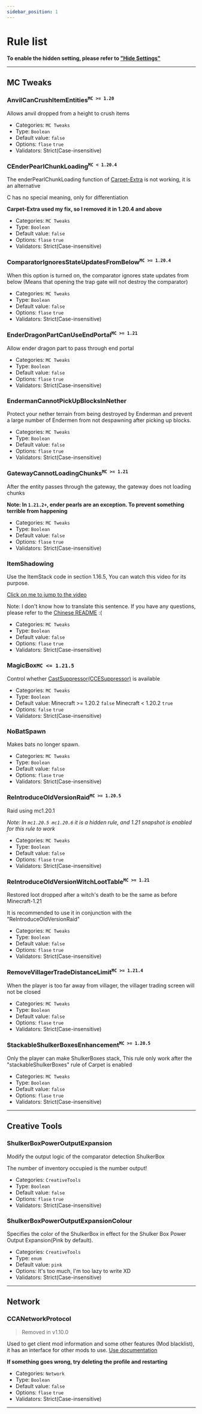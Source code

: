 ```yaml
---
sidebar_position: 1
---
```

# Rule list

**To enable the hidden setting, please refer to ["Hide Settings"](https://crystal0404.github.io/cca-doc/en/docs/HideSettings)**

---

## MC Tweaks

### AnvilCanCrushItemEntities<sup>`MC >= 1.20`</sup>

Allows anvil dropped from a height to crush items

- Categories: ```MC Tweaks```
- Type: ```Boolean```
- Default value: ```false```
- Options: ```flase``` ```true```
- Validators: Strict(Case-insensitive)

### CEnderPearlChunkLoading<sup>`MC < 1.20.4`</sup>

The enderPearlChunkLoading function of [Carpet-Extra](https://github.com/gnembon/carpet-extra) is not working, it is an alternative

C has no special meaning, only for differentiation

**Carpet-Extra used my fix, so I removed it in 1.20.4 and above**

- Categories: ```MC Tweaks```
- Type: ```Boolean```
- Default value: ```false```
- Options: ```flase``` ```true```
- Validators: Strict(Case-insensitive)

### ComparatorIgnoresStateUpdatesFromBelow<sup>`MC >= 1.20.4`</sup>

When this option is turned on, the comparator ignores state updates from below
(Means that opening the trap gate will not destroy the comparator)

- Categories: ```MC Tweaks```
- Type: ```Boolean```
- Default value: ```false```
- Options: ```flase``` ```true```
- Validators: Strict(Case-insensitive)

### EnderDragonPartCanUseEndPortal<sup>`MC >= 1.21`</sup>

Allow ender dragon part to pass through end portal

- Categories: ```MC Tweaks```
- Type: ```Boolean```
- Default value: ```false```
- Options: ```flase``` ```true```
- Validators: Strict(Case-insensitive)

### EndermanCannotPickUpBlocksInNether

Protect your nether terrain from being destroyed by Enderman and prevent a large number of Endermen from not despawning after picking up blocks.

- Categories: ```MC Tweaks```
- Type: ```Boolean```
- Default value: ```false```
- Options: ```flase``` ```true```
- Validators: Strict(Case-insensitive)

### GatewayCannotLoadingChunks<sup>`MC >= 1.21`</sup>

After the entity passes through the gateway, the gateway does not loading chunks

**Note: In `1.21.2+`, ender pearls are an exception. To prevent something terrible from happening**

- Categories: ```MC Tweaks```
- Type: ```Boolean```
- Default value: ```false```
- Options: ```flase``` ```true```
- Validators: Strict(Case-insensitive)

### ItemShadowing
Use the ItemStack code in section 1.16.5, You can watch this video for its purpose.

[Click on me to jump to the video](https://youtu.be/mTeYwq7HaEA)

Note: I don't know how to translate this sentence. If you have any questions, please refer to the [Chinese README](https://github.com/Crystal0404/CrystalCarpetAddition) :(

- Categories: ```MC Tweaks```
- Type: ```Boolean```
- Default value: ```false```
- Options: ```flase``` ```true```
- Validators: Strict(Case-insensitive)

### MagicBox`MC <= 1.21.5`</sup>
Control whether [CastSuppressor(CCESuppressor)](https://www.bilibili.com/read/cv24323749) is available

- Categories: ```MC Tweaks```
- Type: ```Boolean```
- Default value: Minecraft >= 1.20.2 ```false```  Minecraft < 1.20.2 ```true```
- Options: ```false``` ```true```
- Validators: Strict(Case-insensitive)

### NoBatSpawn

Makes bats no longer spawn.

- Categories: ```MC Tweaks```
- Type: ```Boolean```
- Default value: ```false```
- Options: ```flase``` ```true```
- Validators: Strict(Case-insensitive)


### ReIntroduceOldVersionRaid<sup>``MC >= 1.20.5``</sup>

Raid using mc1.20.1

*Note: In `mc1.20.5 mc1.20.6` it is a hidden rule, and 1.21 snapshot is enabled for this rule to work*

- Categories: ```MC Tweaks```
- Type: ```Boolean```
- Default value: ```false```
- Options: ```flase``` ```true```
- Validators: Strict(Case-insensitive)

### ReIntroduceOldVersionWitchLootTable<sup>``MC >= 1.21``</sup>

Restored loot dropped after a witch's death to be the same as before Minecraft-1.21

It is recommended to use it in conjunction with the "ReIntroduceOldVersionRaid"

- Categories: ```MC Tweaks```
- Type: ```Boolean```
- Default value: ```false```
- Options: ```flase``` ```true```
- Validators: Strict(Case-insensitive)


### RemoveVillagerTradeDistanceLimit<sup>``MC >= 1.21.4``</sup>

When the player is too far away from villager, the villager trading screen will not be closed

- Categories: ```MC Tweaks```
- Type: ```Boolean```
- Default value: ```false```
- Options: ```flase``` ```true```
- Validators: Strict(Case-insensitive)


### StackableShulkerBoxesEnhancement<sup>``MC >= 1.20.5``</sup>

Only the player can make ShulkerBoxes stack, This rule only work after the "stackableShulkerBoxes" rule of Carpet is enabled

- Categories: ```MC Tweaks```
- Type: ```Boolean```
- Default value: ```false```
- Options: ```flase``` ```true```
- Validators: Strict(Case-insensitive)

---

## Creative Tools

### ShulkerBoxPowerOutputExpansion

Modify the output logic of the comparator detection ShulkerBox

The number of inventory occupied is the number output!

- Categories: ```CreativeTools```
- Type: ```Boolean```
- Default value: ```false```
- Options: ```flase``` ```true```
- Validators: Strict(Case-insensitive)

### ShulkerBoxPowerOutputExpansionColour

Specifies the color of the ShulkerBox in effect for the Shulker Box Power Output Expansion(Pink by default).

- Categories: ```CreativeTools```
- Type: ```enum```
- Default value: ```pink```
- Options: It's too much, I'm too lazy to write XD
- Validators: Strict(Case-insensitive)

---

## Network

### CCANetworkProtocol

> Removed in v1.10.0

Used to get client mod information and some other features (Mod blacklist), it has an interface for other mods to use. [Use documentation](https://crystal0404.github.io/cca-doc/en/docs/CCANetworkProtocol)

**If something goes wrong, try deleting the profile and restarting**

- Categories: ```Network```
- Type: ```Boolean```
- Default value: ```false```
- Options: ```flase``` ```true```
- Validators: Strict(Case-insensitive)

---
